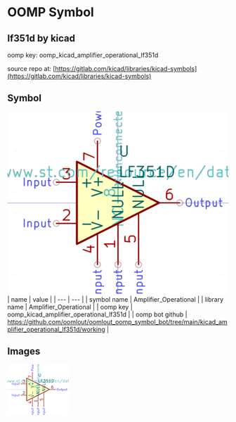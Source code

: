 # OOMP Symbol  
## lf351d  by kicad  
  
oomp key: oomp_kicad_amplifier_operational_lf351d  
  
source repo at: [https://gitlab.com/kicad/libraries/kicad-symbols](https://gitlab.com/kicad/libraries/kicad-symbols)  
## Symbol  
  
[![working.png](working_600.png)](working.png)  
| name | value | 
| --- | --- | 
| symbol name | Amplifier_Operational | 
| library name | Amplifier_Operational | 
| oomp key | oomp_kicad_amplifier_operational_lf351d | 
| oomp bot github | https://github.com/oomlout/oomlout_oomp_symbol_bot/tree/main/kicad_amplifier_operational_lf351d/working | 
## Images  
  
[![working.png](working_140.png)](working.png)  
